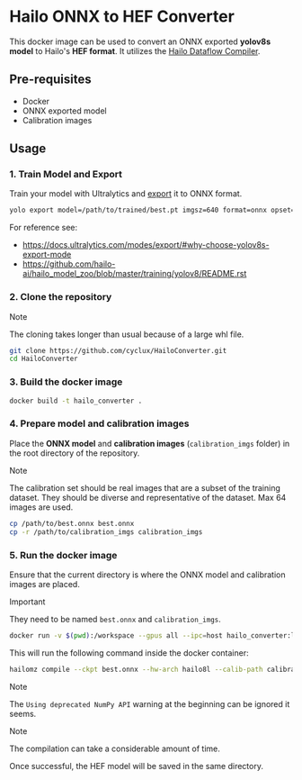 # Hailo ONNX to HEF Converter

This docker image can be used to convert an ONNX exported **yolov8s model** to Hailo's **HEF format**.
It utilizes the [Hailo Dataflow Compiler](https://hailo.ai/developer-zone/documentation/v3-28-0/?sp_referrer=install/install.html).

## Pre-requisites

- Docker
- ONNX exported model
- Calibration images

## Usage

### 1. Train Model and Export

Train your model with Ultralytics and [export](https://docs.ultralytics.com/modes/export/#why-choose-yolov8s-export-mode) it to ONNX format.

```bash
yolo export model=/path/to/trained/best.pt imgsz=640 format=onnx opset=11
```

For reference see:
- https://docs.ultralytics.com/modes/export/#why-choose-yolov8s-export-mode
- https://github.com/hailo-ai/hailo_model_zoo/blob/master/training/yolov8/README.rst

### 2. Clone the repository

> [!NOTE]  
> The cloning takes longer than usual because of a large whl file.

```bash
git clone https://github.com/cyclux/HailoConverter.git
cd HailoConverter
```

### 3. Build the docker image

```bash
docker build -t hailo_converter .
```

### 4. Prepare model and calibration images 

Place the **ONNX model** and **calibration images** (`calibration_imgs` folder) in the root directory of the repository.

> [!NOTE] 
> The calibration set should be real images that are a subset of the training dataset.
> They should be diverse and representative of the dataset. Max 64 images are used.

```bash
cp /path/to/best.onnx best.onnx
cp -r /path/to/calibration_imgs calibration_imgs
```

### 5. Run the docker image

Ensure that the current directory is where the ONNX model and calibration images are placed.

> [!IMPORTANT]
> They need to be named `best.onnx` and `calibration_imgs`.

```bash
docker run -v $(pwd):/workspace --gpus all --ipc=host hailo_converter:latest
```

This will run the following command inside the docker container:

```bash
hailomz compile --ckpt best.onnx --hw-arch hailo8l --calib-path calibration_imgs/ --yaml yolov8s_custom.yaml --model-script yolov8s_custom.alls --classes 1
```

> [!NOTE]
> The `Using deprecated NumPy API` warning at the beginning can be ignored it seems.

> [!NOTE]  
> The compilation can take a considerable amount of time.

Once successful, the HEF model will be saved in the same directory.
